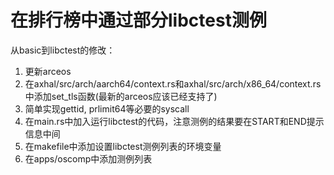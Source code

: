 # 在排行榜中通过部分libctest测例

从basic到libctest的修改：

1. 更新arceos
2. 在axhal/src/arch/aarch64/context.rs和axhal/src/arch/x86_64/context.rs中添加set_tls函数(最新的arceos应该已经支持了)
3. 简单实现gettid, prlimit64等必要的syscall
4. 在main.rs中加入运行libctest的代码，注意测例的结果要在START和END提示信息中间
5. 在makefile中添加设置libctest测例列表的环境变量
6. 在apps/oscomp中添加测例列表